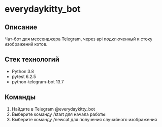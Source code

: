 # everydaykitty_bot

## Описание
Чат-бот для мессенджера Telegram, через api подключенный к стоку изображений котов.

## Стек технологий
* Python 3.8
* pytest 6.2.5
* python-telegram-bot 13.7


## Команды
1. Найдите в Telegram @everydaykitty_bot
2. Выберите команду /start для начала работы
3. Выберите команду /newcat для получения случайного изображения


